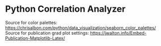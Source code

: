 # Python Correlation Analyzer

Source for color palettes: https://chrisalbon.com/python/data_visualization/seaborn_color_palettes/
Source for publication grad plot settings: https://jwalton.info/Embed-Publication-Matplotlib-Latex/